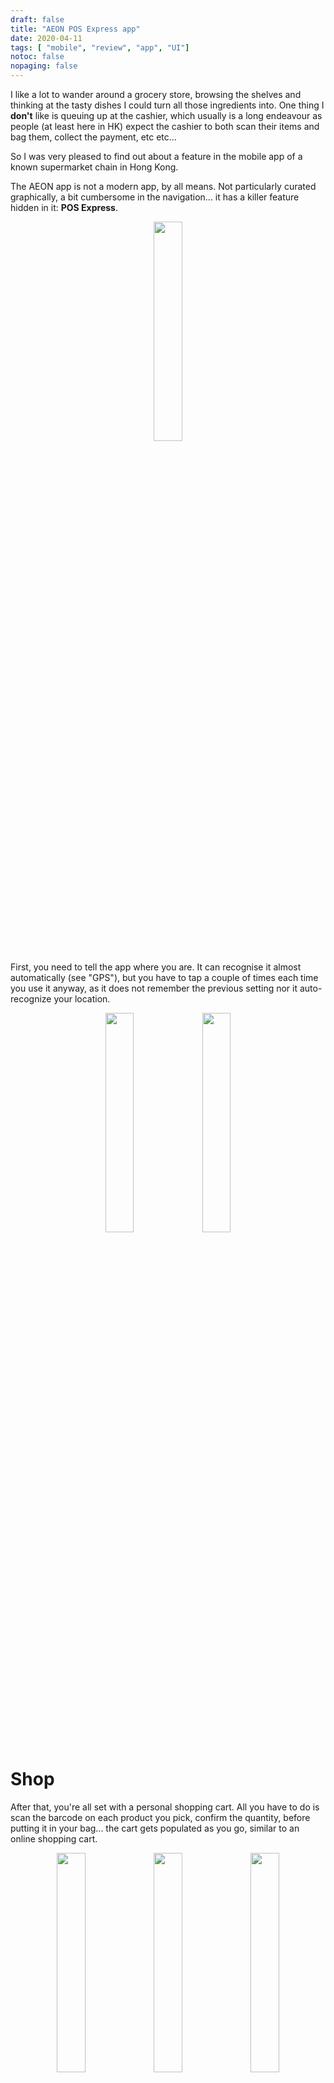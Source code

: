 ```yaml
---
draft: false
title: "AEON POS Express app"
date: 2020-04-11
tags: [ "mobile", "review", "app", "UI"]
notoc: false
nopaging: false
---
```


I like a lot to wander around a grocery store, browsing the shelves and thinking at the tasty dishes I could turn all those ingredients into.
One thing I **don't** like is queuing up at the cashier, which usually is a long endeavour as people (at least here in HK) expect the cashier to both scan their items and bag them, collect the payment, etc etc...

So I was very pleased to find out about a feature in the mobile app of a known supermarket chain in Hong Kong.

The AEON app is not a modern app, by all means. Not particularly curated graphically, a bit cumbersome in the navigation... it has a killer feature hidden in it: **POS Express**.

<div align="center">
	<img src="/aeonapp15.jpg" style="display: inline;" width="30%" />
</div>

First, you need to tell the app where you are. It can recognise it almost automatically (see "GPS"), but you have to tap a couple of times each time you use it anyway, as it does not remember the previous setting nor it auto-recognize your location.

<div align="center">
	<img src="/aeonapp14.jpg" style="display: inline;" width="30%" />
	<img src="/aeonapp13.jpg" style="display: inline;" width="30%" />
</div>

# Shop

After that, you're all set with a personal shopping cart. All you have to do is scan the barcode on each product you pick, confirm the quantity, before putting it in your bag... the cart gets populated as you go, similar to an online shopping cart.

<div align="center">
	<img src="/aeonapp2.jpg" style="display: inline;" width="30%" />
	<img src="/aeonapp3.jpg" style="display: inline;" width="30%" />
	<img src="/aeonapp4.jpg" style="display: inline;" width="30%" />
</div>

It works for all products in this big department store-like chain, not only in the supermarket. It works on fresh produce too, which is not bagged and does not have a specific barcode.

Sometimes the app takes a while to communicate with the server after a barcode scan. It doesn't help that the 4G reception is very poor inside the shopping mall, and that the in-store wifi is weak in some corners... you may find yourself in front of the dairy isle looking at this message quite often :)
Lesson learned... better in-store wifi, and beef up those servers!

<div align="center">
	<img src="/aeonapp12.jpg" style="display: inline;" width="30%" />
</div>

# Checkout

When you're done with your shopping, and all your grocery are already bagged and ready to go, you can tap on the "checkout" button (the cart icon), confirm the order, and you are presented with a number of e-payments options:

<div align="center">
	<img src="/aeonapp6.jpg" style="display: inline;" width="30%" />
	<img src="/aeonapp5.jpg" style="display: inline;" width="30%" />
</div>

You select one (in my case, I chose one of the e-wallets options, so I am being redirected to the wallet app installed on my phone - and warned as such), and in a couple of clicks you see a confirmation screen... which _looks_ like a receipt, but it's not quite one (more below).

<div align="center">
	<img src="/aeonapp7.jpg" style="display: inline;" width="30%" />
	<img src="/aeonapp8.png" style="display: inline;" width="30%" />
	<img src="/aeonapp10.png" style="display: inline;" width="30%" />
</div>


## e-Receipts?

Although one can pay online, there is always the option to go to the self-checkout counters (the "In-store payment" option), scan a QR code from the app (identifying your shopping cart), and pay using all payments methods available in store (on top of all cards that you can use online, just Octopus card).

I am sure one could just walk out of the door with its grocery after paying online, and be all set, and the payment confirmation screen looks a lot like a valid receipt... <br />
...but you may want to drop by the self-service kiosks and print that paper receipt just in case, because...

## Even better if

Not all departments cash registers are linked up with the new app. If I buy anything in the non-supermarket area and want to exchange/refund, I have to go to the service center and get a printed receipt first. Most cash register in the store can't recognize/scan the barcode of the in-app "receipt", and the staff claims that what I see in the app screen is not a valid receipt. Maybe just a staff training issue, perhaps? Something to look into.

# In summary

Absolutely killer feature inside an otherwise unassuming app! <br />
I love that I can just shop at my own pace, and when I'm done, pay with a couple of clicks on my way out, without having to queue. <br />
The suggested improvements (e-receipts recognized storewide, wifi connectivity, infrastructure capacity) do not detract from what is a fantastic experience... AEON won a loyal customer here! :)